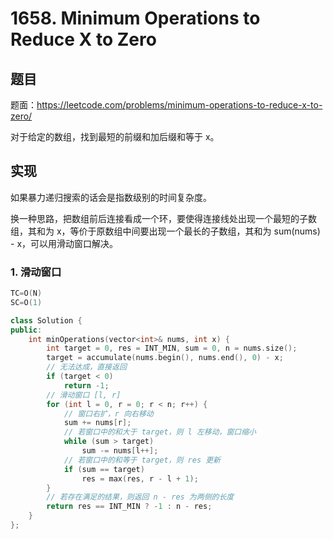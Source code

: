 # 1658. Minimum Operations to Reduce X to Zero

## 题目

题面：https://leetcode.com/problems/minimum-operations-to-reduce-x-to-zero/

对于给定的数组，找到最短的前缀和加后缀和等于 x。

## 实现

如果暴力递归搜索的话会是指数级别的时间复杂度。

换一种思路，把数组前后连接看成一个环，要使得连接线处出现一个最短的子数组，其和为 x，等价于原数组中间要出现一个最长的子数组，其和为 sum(nums) - x，可以用滑动窗口解决。

### 1. 滑动窗口

``` c++
TC=O(N)
SC=O(1)

class Solution {
public:
    int minOperations(vector<int>& nums, int x) {
        int target = 0, res = INT_MIN, sum = 0, n = nums.size();
        target = accumulate(nums.begin(), nums.end(), 0) - x;
        // 无法达成，直接返回
        if (target < 0)
            return -1;
        // 滑动窗口 [l, r]
        for (int l = 0, r = 0; r < n; r++) {
            // 窗口右扩，r 向右移动
            sum += nums[r];
            // 若窗口中的和大于 target，则 l 左移动，窗口缩小
            while (sum > target)
                sum -= nums[l++];
            // 若窗口中的和等于 target，则 res 更新
            if (sum == target)
                res = max(res, r - l + 1);
        }
        // 若存在满足的结果，则返回 n - res 为两侧的长度
        return res == INT_MIN ? -1 : n - res;
    }
};
```
